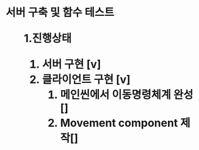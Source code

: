 
<h1>서버 구축 및 함수 테스트<n>
<n>


<ul>1.진행상태

1. 서버 구현  [v]
1. 클라이언트 구현   [v]    
    1. 메인씬에서 이동명령체계 완성[]    
    1. Movement component 제작[]





